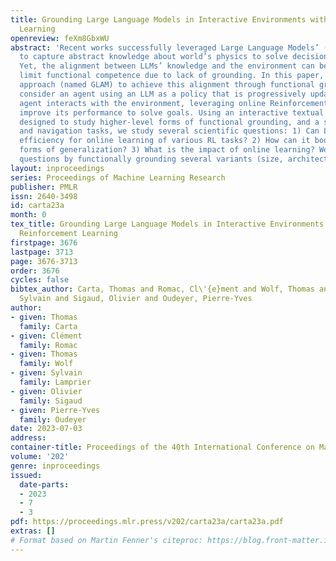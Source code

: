 ```yaml
---
title: Grounding Large Language Models in Interactive Environments with Online Reinforcement
  Learning
openreview: feXm8GbxWU
abstract: 'Recent works successfully leveraged Large Language Models’ (LLM) abilities
  to capture abstract knowledge about world’s physics to solve decision-making problems.
  Yet, the alignment between LLMs’ knowledge and the environment can be wrong and
  limit functional competence due to lack of grounding. In this paper, we study an
  approach (named GLAM) to achieve this alignment through functional grounding: we
  consider an agent using an LLM as a policy that is progressively updated as the
  agent interacts with the environment, leveraging online Reinforcement Learning to
  improve its performance to solve goals. Using an interactive textual environment
  designed to study higher-level forms of functional grounding, and a set of spatial
  and navigation tasks, we study several scientific questions: 1) Can LLMs boost sample
  efficiency for online learning of various RL tasks? 2) How can it boost different
  forms of generalization? 3) What is the impact of online learning? We study these
  questions by functionally grounding several variants (size, architecture) of FLAN-T5.'
layout: inproceedings
series: Proceedings of Machine Learning Research
publisher: PMLR
issn: 2640-3498
id: carta23a
month: 0
tex_title: Grounding Large Language Models in Interactive Environments with Online
  Reinforcement Learning
firstpage: 3676
lastpage: 3713
page: 3676-3713
order: 3676
cycles: false
bibtex_author: Carta, Thomas and Romac, Cl\'{e}ment and Wolf, Thomas and Lamprier,
  Sylvain and Sigaud, Olivier and Oudeyer, Pierre-Yves
author:
- given: Thomas
  family: Carta
- given: Clément
  family: Romac
- given: Thomas
  family: Wolf
- given: Sylvain
  family: Lamprier
- given: Olivier
  family: Sigaud
- given: Pierre-Yves
  family: Oudeyer
date: 2023-07-03
address: 
container-title: Proceedings of the 40th International Conference on Machine Learning
volume: '202'
genre: inproceedings
issued:
  date-parts:
  - 2023
  - 7
  - 3
pdf: https://proceedings.mlr.press/v202/carta23a/carta23a.pdf
extras: []
# Format based on Martin Fenner's citeproc: https://blog.front-matter.io/posts/citeproc-yaml-for-bibliographies/
---
```

